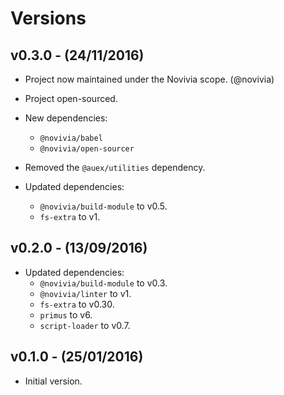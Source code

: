 # Versions

## v0.3.0 - (24/11/2016)

* Project now maintained under the Novivia scope. (@novivia)
* Project open-sourced.

* New dependencies:
    * `@novivia/babel`
    * `@novivia/open-sourcer`

* Removed the `@auex/utilities` dependency.

* Updated dependencies:
    * `@novivia/build-module` to v0.5.
    * `fs-extra` to v1.


## v0.2.0 - (13/09/2016)

* Updated dependencies:
    * `@novivia/build-module` to v0.3.
    * `@novivia/linter` to v1.
    * `fs-extra` to v0.30.
    * `primus` to v6.
    * `script-loader` to v0.7.


## v0.1.0 - (25/01/2016)

* Initial version.
